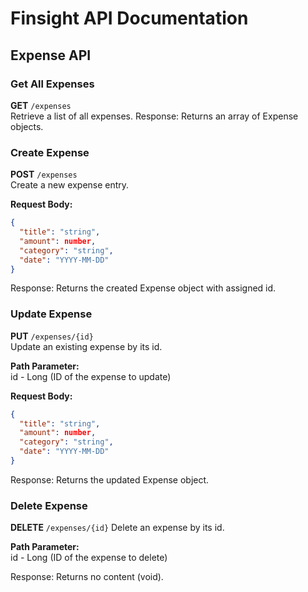 # Finsight API Documentation

## Expense API

### Get All Expenses
**GET** `/expenses`  
Retrieve a list of all expenses.
Response:
Returns an array of Expense objects.

### Create Expense  
**POST** `/expenses`  
Create a new expense entry.  

**Request Body:**  
```json
{
  "title": "string",
  "amount": number,
  "category": "string",
  "date": "YYYY-MM-DD"
}
```
Response:
Returns the created Expense object with assigned id.

### Update Expense
**PUT** `/expenses/{id}`  
Update an existing expense by its id. 

**Path Parameter:**  
id - Long (ID of the expense to update) 

**Request Body:**  
```json
{
  "title": "string",
  "amount": number,
  "category": "string",
  "date": "YYYY-MM-DD"
}
```
Response:
Returns the updated Expense object.

### Delete Expense
**DELETE** `/expenses/{id}`
Delete an expense by its id.

**Path Parameter:**  
id - Long (ID of the expense to delete) 

Response:
Returns no content (void).
